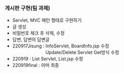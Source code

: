 <h3>게시판 구현(팀 과제)</h3>
<ul>
    <li> Servlet, MVC 패턴 형태로 구현하기</li>    
    <li>글 생성</li> 
    <li>비밀번호 체크 후 삭제, 수정</li>
    <li>답변, 답변의 답변글</li>
    <li>220917Jisung : InfoServlet, BoardInfo.jsp 수정<br>
    &nbsp;&nbsp;&nbsp;&nbsp;&nbsp;&nbsp;&nbsp;&nbsp;&nbsp;&nbsp;&nbsp;&nbsp;&nbsp;&nbsp;&nbsp;&nbsp;&nbsp;&nbsp;&nbsp;&nbsp;&nbsp;&nbsp;&nbsp;&nbsp;&nbsp;
    Update/Delete Servlet Get방식 수정 </li>
    <li>220919 : List Servlet, List.jsp 수정</li>
    <li>220919final : 아마 최종</li>
</ul>
